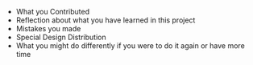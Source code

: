 - What you Contributed 
- Reflection about what you have learned in this project
- Mistakes you made
- Special Design Distribution
- What you might do differently if you were to do it again or have more time
